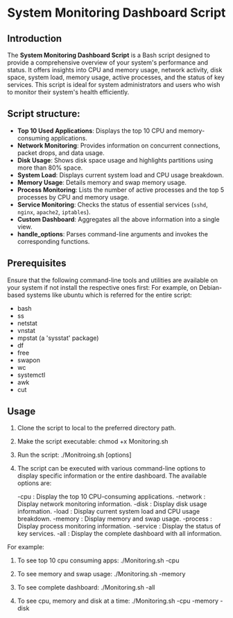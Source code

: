 # System Monitoring Dashboard Script

## Introduction

The **System Monitoring Dashboard Script** is a Bash script designed to provide a comprehensive overview of your system's performance and status. 
It offers insights into CPU and memory usage, network activity, disk space, system load, memory usage, active processes, and the status of key services. 
This script is ideal for system administrators and users who wish to monitor their system's health efficiently.

## Script structure:

- **Top 10 Used Applications**: Displays the top 10 CPU and memory-consuming applications.
- **Network Monitoring**: Provides information on concurrent connections, packet drops, and data usage.
- **Disk Usage**: Shows disk space usage and highlights partitions using more than 80% space.
- **System Load**: Displays current system load and CPU usage breakdown.
- **Memory Usage**: Details memory and swap memory usage.
- **Process Monitoring**: Lists the number of active processes and the top 5 processes by CPU and memory usage.
- **Service Monitoring**: Checks the status of essential services (`sshd`, `nginx`, `apache2`, `iptables`).
- **Custom Dashboard**: Aggregates all the above information into a single view.
- **handle_options**: Parses command-line arguments and invokes the corresponding functions.

## Prerequisites

Ensure that the following command-line tools and utilities are available on your system if not install the respective ones first:
For example, on Debian-based systems like ubuntu which is referred for the entire script:

- bash
- ss
- netstat
- vnstat
- mpstat (a 'sysstat' package)
- df
- free
- swapon
- wc
- systemctl
- awk
- cut

## Usage
1. Clone the script to local to the preferred directory path.
   
2. Make the script executable: 
    chmod +x Monitoring.sh

3. Run the script:
   ./Monitroing.sh [options]

4. The script can be executed with various command-line options to display specific information or the entire dashboard.
   The available options are:

    -cpu : Display the top 10 CPU-consuming applications.
    -network : Display network monitoring information.
    -disk : Display disk usage information.
    -load : Display current system load and CPU usage breakdown.
    -memory : Display memory and swap usage.
    -process : Display process monitoring information.
    -service : Display the status of key services.
    -all : Display the complete dashboard with all information.

For example:

 1) To see top 10 cpu consuming apps:
    ./Monitoring.sh -cpu
    
 2) To see memory and swap usage:
     ./Monitoring.sh -memory
    
 3) To see complete dashboard:
     ./Monitoring.sh -all

 4) To see cpu, memory and disk at a time:
     ./Monitoring.sh -cpu -memory -disk




